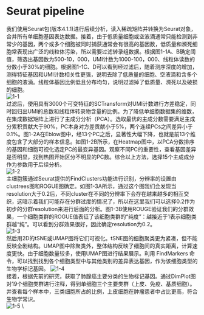 # Seurat pipeline
我们使用Seurat包(版本4.1.1)进行后续分析，读入稀疏矩阵并转换为Seurat对象，合并所有单细胞基因表达数据。接着，由于低质量细胞或空液滴通常只能检测到非常少的基因，两个或多个细胞被同时捕获通常会有很高的基因数，低质量和濒死细胞常表现出广泛的线粒体污染，所以需要过滤转录组数据。根据图1-1A、B确定阈值，筛选出基因数为500-10，000，UMI计数为1000-100，000、线粒体读数的分数小于30%的细胞。根据图1-1C、D可以看到经过滤后，随着测序深度的增加，测得特征基因和UMI计数相关性更强，说明去除了低质量的细胞、空液滴和含多个细胞的液滴。线粒体基因比例低且分布均匀，说明过滤掉了低质量、濒死以及破损的细胞。 \
![1-1]() \
过滤后，使用具有3000个可变特征的SCTransform对UMI计数进行方差稳定，同时回归出UMI的总数和线粒体转录物含量的比例。为了降低单细胞数据集的维数，在集成数据矩阵上进行了主成分分析（PCA）。选取最优的主成分数需要满足主成分累积贡献大于90%，PC本身对方差贡献小于5%，两个连续PCs之间差异小于0.1%。图1-2A在Eblow图中，经13个PC之后，显著性大幅下降，也就是前13个维度包含了大部分的样本信息。如图1-2B所示，在Heatmap图中，以PCA分数排序的基因和细胞可视化选定PC的最变异基因。观察不同PC的重要性，查看基因差异是否明显，找到热图开始区分不明显的PC数。综合以上方法，选择15个主成成分作为参数用于后续分析。 \
![1-2]() \
主细胞簇通过Seurat提供的FindClusters功能进行识别，分辨率的设置由clustrees图和ROGUE图确定。如图1-3A所示，通过这个图我们会发现当resolution大于0.2后，不同cluster在不同的分辨率下会存在越来越多的相互交织，这暗示着我们可能存在分群过度的情况了，所以在这里我们可以选择0.2作为初步的分群resolution来进行后面的分析。图1-3B使用ROUGE验证我们的分群效果，一个细胞类群的ROGUE值表征了该细胞类群的“纯度”：越接近于1表示细胞类群越“纯”。可以看到分群效果很好，因此确定resolution为0.2。 \
![1-3]() \
然后用2D的tSNE或UMAP图将它们可视化。tSNE图的细胞聚类更为紧凑，但不能反映全剧结构。UMAP图中除聚类外，整体结构反映了细胞间的真实距离，计算速度更快。由于细胞数量较多，使用UMAP图进行结果展示。利用 FindMarkers 命令，可以找到找到各个细胞类型中与其他类别的差异表达基因，作为该细胞类型的生物学标记基因。
![1-4]() \
接着，根据先前的研究，获取了肺腺癌主要分类的生物标记基因。通过DimPlot图对19个细胞类群进行注释，得到单细胞三个主要类群（上皮、免疫、基质细胞）。并查看每个样本中，三类细胞所占的比例，上皮细胞在肿瘤患者中占比更高，符合生物学常识。 \
![1-5]() \
